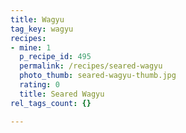 ```yaml
---
title: Wagyu
tag_key: wagyu
recipes:
- mine: 1
  p_recipe_id: 495
  permalink: /recipes/seared-wagyu
  photo_thumb: seared-wagyu-thumb.jpg
  rating: 0
  title: Seared Wagyu
rel_tags_count: {}

---
```

